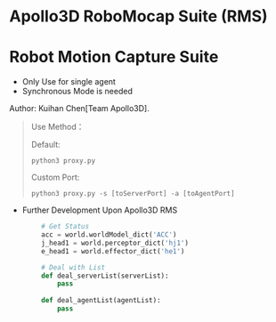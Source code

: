 # Apollo3D RoboMocap Suite (RMS)
# Robot Motion Capture Suite
* Only Use for single agent
* Synchronous Mode is needed

Author: Kuihan Chen[Team Apollo3D].
> Use Method：
>
> Default:
>
> ```python3 proxy.py```
>
> Custom Port:
>
> ```python3 proxy.py -s [toServerPort] -a [toAgentPort]```
    

* Further Development Upon Apollo3D RMS
```python
        # Get Status
        acc = world.worldModel_dict('ACC')
        j_head1 = world.perceptor_dict('hj1')
        e_head1 = world.effector_dict('he1')

        # Deal with List
        def deal_serverList(serverList):
            pass
        
        def deal_agentList(agentList):
            pass
        
```
